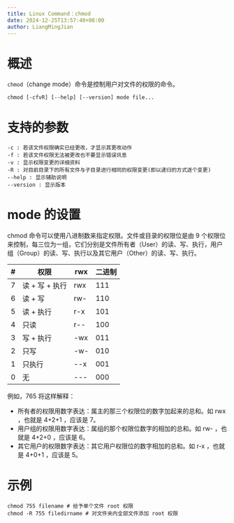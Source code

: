 ```yaml
---
title: Linux Command：chmod
date: 2024-12-25T13:57:40+08:00
author: LiangMingJian
---
```


# 概述

`chmod`（change mode）命令是控制用户对文件的权限的命令。

```
chmod [-cfvR] [--help] [--version] mode file...
```

# 支持的参数

```
-c : 若该文件权限确实已经更改，才显示其更改动作
-f : 若该文件权限无法被更改也不要显示错误讯息
-v : 显示权限变更的详细资料
-R : 对目前目录下的所有文件与子目录进行相同的权限变更(即以递归的方式逐个变更)
--help : 显示辅助说明
--version : 显示版本
```

# mode 的设置

chmod 命令可以使用八进制数来指定权限。文件或目录的权限位是由 9 个权限位来控制，每三位为一组，它们分别是文件所有者（User）的读、写、执行，用户组（Group）的读、写、执行以及其它用户（Other）的读、写、执行。

|#|权限|rwx|二进制|
|---|---|---|---|
|7|读 + 写 + 执行|rwx|111|
|6|读 + 写|rw-|110|
|5|读 + 执行|r-x|101|
|4|只读|r--|100|
|3|写 + 执行|-wx|011|
|2|只写|-w-|010|
|1|只执行|--x|001|
|0|无|---|000|

例如，765 将这样解释：

- 所有者的权限用数字表达：属主的那三个权限位的数字加起来的总和。如 rwx ，也就是 4+2+1 ，应该是 7。
- 用户组的权限用数字表达：属组的那个权限位数字的相加的总和。如 rw- ，也就是 4+2+0 ，应该是 6。
- 其它用户的权限数字表达：其它用户权限位的数字相加的总和。如 r-x ，也就是 4+0+1 ，应该是 5。

# 示例

```
chmod 755 filename # 给予单个文件 root 权限
chmod -R 755 filedirname # 对文件夹内全部文件添加 root 权限
```
